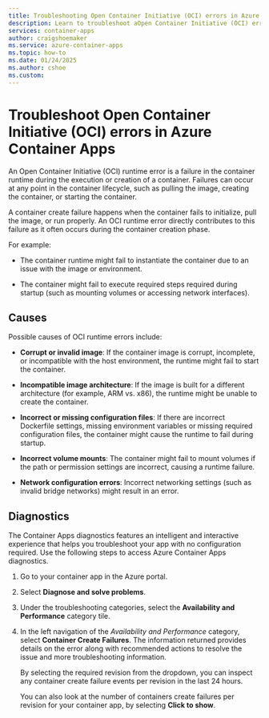 ```yaml
---
title: Troubleshooting Open Container Initiative (OCI) errors in Azure Container Apps
description: Learn to troubleshoot aOpen Container Initiative (OCI) errors in Azure Container Apps
services: container-apps
author: craigshoemaker
ms.service: azure-container-apps
ms.topic: how-to
ms.date: 01/24/2025
ms.author: cshoe
ms.custom:
---
```


# Troubleshoot Open Container Initiative (OCI) errors in Azure Container Apps

An Open Container Initiative (OCI) runtime error is a failure in the container runtime during the execution or creation of a container. Failures can occur at any point in the container lifecycle, such as pulling the image, creating the container, or starting the container.

A container create failure happens when the container fails to initialize, pull the image, or run properly. An OCI runtime error directly contributes to this failure as it often occurs during the container creation phase.

For example:

- The container runtime might fail to instantiate the container due to an issue with the image or environment.

- The container might fail to execute required steps required during startup (such as mounting volumes or accessing network interfaces).

## Causes

Possible causes of OCI runtime errors include:

- **Corrupt or invalid image**: If the container image is corrupt, incomplete, or incompatible with the host environment, the runtime might fail to start the container.

- **Incompatible image architecture**: If the image is built for a different architecture (for example, ARM vs. x86), the runtime might be unable to create the container.

- **Incorrect or missing configuration files**: If there are incorrect Dockerfile settings, missing environment variables or missing required configuration files, the container might cause the runtime to fail during startup.

- **Incorrect volume mounts**: The container might fail to mount volumes if the path or permission settings are incorrect, causing a runtime failure.

- **Network configuration errors**: Incorrect networking settings (such as invalid bridge networks) might result in an error.

## Diagnostics

The Container Apps diagnostics features an intelligent and interactive experience that helps you troubleshoot your app with no configuration required. Use the following steps to access Azure Container Apps diagnostics.

1. Go to your container app in the Azure portal.

1. Select **Diagnose and solve problems**.

1. Under the troubleshooting categories, select the **Availability and Performance** category tile.  

1. In the left navigation of the *Availability and Performance* category, select **Container Create Failures**. The information returned provides details on the error along with recommended actions to resolve the issue and more troubleshooting information.  

    By selecting the required revision from the dropdown, you can inspect any container create failure events per revision in the last 24 hours.

    You can also look at the number of containers create failures per revision for your container app, by selecting **Click to show**.

